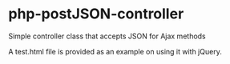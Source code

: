 # php-postJSON-controller
Simple controller class that accepts JSON for Ajax methods

A test.html file is provided as an example on using it with jQuery.
